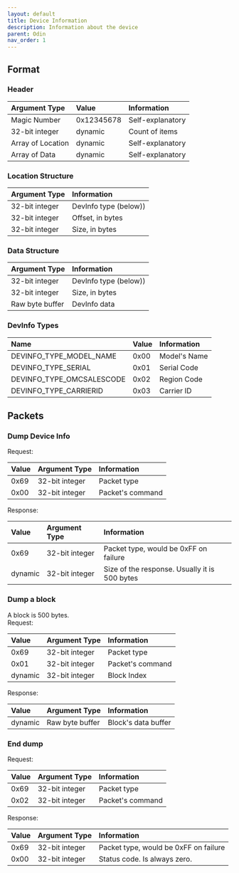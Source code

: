 ```yaml
---
layout: default
title: Device Information
description: Information about the device
parent: Odin
nav_order: 1
---
```


## Format
### Header

| Argument Type      | Value      | Information           |
|:-------------------|:-----------|:----------------------|
| Magic Number       | 0x12345678 | Self-explanatory      |
| 32-bit integer     | dynamic    | Count of items        |
| Array of Location  | dynamic    | Self-explanatory      |
| Array of Data      | dynamic    | Self-explanatory      |

### Location Structure

| Argument Type     | Information           |
|:------------------|:----------------------|
| 32-bit integer    | DevInfo type (below)) |
| 32-bit integer    | Offset, in bytes      |
| 32-bit integer    | Size, in bytes        |

### Data Structure

| Argument Type     | Information           |
|:------------------|:----------------------|
| 32-bit integer    | DevInfo type (below)) |
| 32-bit integer    | Size, in bytes        |
| Raw byte buffer   | DevInfo data          |

### DevInfo Types

| Name                      | Value | Information  |
|:--------------------------|:------|:-------------|
| DEVINFO_TYPE_MODEL_NAME   | 0x00  | Model's Name |
| DEVINFO_TYPE_SERIAL       | 0x01  | Serial Code  |
| DEVINFO_TYPE_OMCSALESCODE | 0x02  | Region Code  |
| DEVINFO_TYPE_CARRIERID    | 0x03  | Carrier ID   |


## Packets
### Dump Device Info
Request:

| Value        | Argument Type     | Information        |
|:-------------|:------------------|:-------------------|
| 0x69         | 32-bit integer    | Packet type        |
| 0x00         | 32-bit integer    | Packet's command   |

Response:

| Value        | Argument Type     | Information                                    |
|:-------------|:------------------|:-----------------------------------------------|
| 0x69         | 32-bit integer    | Packet type, would be 0xFF on failure          |
| dynamic      | 32-bit integer    | Size of the response. Usually it is 500 bytes  |

### Dump a block
A block is 500 bytes. \
Request:

| Value        | Argument Type     | Information        |
|:-------------|:------------------|:-------------------|
| 0x69         | 32-bit integer    | Packet type        |
| 0x01         | 32-bit integer    | Packet's command   |
| dynamic      | 32-bit integer    | Block Index        |

Response:

| Value        | Argument Type     | Information          |
|:-------------|:------------------|:---------------------|
| dynamic      | Raw byte buffer   | Block's data buffer  |

### End dump
Request:

| Value        | Argument Type     | Information        |
|:-------------|:------------------|:-------------------|
| 0x69         | 32-bit integer    | Packet type        |
| 0x02         | 32-bit integer    | Packet's command   |

Response:

| Value        | Argument Type     | Information                                 |
|:-------------|:------------------|:--------------------------------------------|
| 0x69         | 32-bit integer    | Packet type, would be 0xFF on failure       |
| 0x00         | 32-bit integer    | Status code. Is always zero.                |